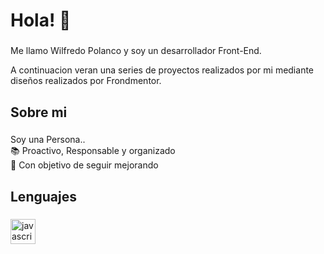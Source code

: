 <h1 align="left">Hola! 👋</h1>

###

<p align="left">Me llamo Wilfredo Polanco y soy un desarrollador Front-End.
</p>

<p>A continuacion veran una series de proyectos realizados por mi mediante diseños realizados por Frondmentor.</p>

###

<h2 align="left">Sobre mi</h2>

###

<p align="left">Soy una Persona..<br>📚 Proactivo, Responsable y organizado<br>🎯 Con objetivo de seguir mejorando </p>

###

<h2 align="left">Lenguajes</h2>

###

<div align="left">
  <img src="https://cdn.jsdelivr.net/gh/devicons/devicon/icons/javascript/javascript-original.svg" height="40" alt="javascript logo"  />
  <img width="12" />
</div>

###
